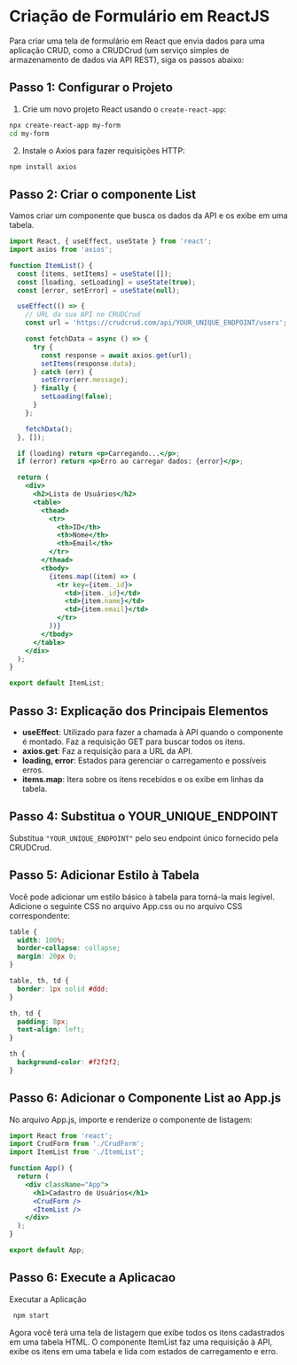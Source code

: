 # Criação de Formulário em ReactJS

Para criar uma tela de formulário em React que envia dados para uma aplicação CRUD, como a CRUDCrud (um serviço simples de armazenamento de dados via API REST), siga os passos abaixo:

##  Passo 1: Configurar o Projeto

1. Crie um novo projeto React usando o `create-react-app`:

```bash
npx create-react-app my-form
cd my-form
```

2. Instale o Axios para fazer requisições HTTP:

```bash 
npm install axios
```

##  Passo 2: Criar o componente List

Vamos criar um componente que busca os dados da API e os exibe em uma tabela.

```jsx
import React, { useEffect, useState } from 'react';
import axios from 'axios';

function ItemList() {
  const [items, setItems] = useState([]);
  const [loading, setLoading] = useState(true);
  const [error, setError] = useState(null);

  useEffect(() => {
    // URL da sua API no CRUDCrud
    const url = 'https://crudcrud.com/api/YOUR_UNIQUE_ENDPOINT/users';

    const fetchData = async () => {
      try {
        const response = await axios.get(url);
        setItems(response.data);
      } catch (err) {
        setError(err.message);
      } finally {
        setLoading(false);
      }
    };

    fetchData();
  }, []);

  if (loading) return <p>Carregando...</p>;
  if (error) return <p>Erro ao carregar dados: {error}</p>;

  return (
    <div>
      <h2>Lista de Usuários</h2>
      <table>
        <thead>
          <tr>
            <th>ID</th>
            <th>Nome</th>
            <th>Email</th>
          </tr>
        </thead>
        <tbody>
          {items.map((item) => (
            <tr key={item._id}>
              <td>{item._id}</td>
              <td>{item.name}</td>
              <td>{item.email}</td>
            </tr>
          ))}
        </tbody>
      </table>
    </div>
  );
}

export default ItemList;

```

## Passo 3: Explicação dos Principais Elementos

- **useEffect**: Utilizado para fazer a chamada à API quando o componente é montado. Faz a requisição GET para buscar todos os itens.
- **axios.get**: Faz a requisição para a URL da API.
- **loading, error**: Estados para gerenciar o carregamento e possíveis erros.
- **items.map**: Itera sobre os itens recebidos e os exibe em linhas da tabela.

## Passo 4:  Substitua o YOUR_UNIQUE_ENDPOINT
Substitua `"YOUR_UNIQUE_ENDPOINT"` pelo seu endpoint único fornecido pela CRUDCrud.

## Passo 5: Adicionar Estilo à Tabela

Você pode adicionar um estilo básico à tabela para torná-la mais legível. Adicione o seguinte CSS no arquivo App.css ou no arquivo CSS correspondente:

```css
table {
  width: 100%;
  border-collapse: collapse;
  margin: 20px 0;
}

table, th, td {
  border: 1px solid #ddd;
}

th, td {
  padding: 8px;
  text-align: left;
}

th {
  background-color: #f2f2f2;
}

```

## Passo 6: Adicionar o Componente List ao App.js

No arquivo App.js, importe e renderize o componente de listagem:

```jsx
import React from 'react';
import CrudForm from './CrudForm';
import ItemList from './ItemList';

function App() {
  return (
    <div className="App">
      <h1>Cadastro de Usuários</h1>
      <CrudForm />
      <ItemList />
    </div>
  );
}

export default App;

```

## Passo 6: Execute a Aplicacao

Executar a Aplicação

```bash
 npm start
```

Agora você terá uma tela de listagem que exibe todos os itens cadastrados em uma tabela HTML. O componente ItemList faz uma requisição à API, exibe os itens em uma tabela e lida com estados de carregamento e erro.